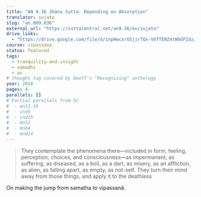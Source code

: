 ```yaml
---
title: "AN 9.36 Jhāna Sutta: Depending on Absorption"
translator: sujato
slug: "an.009.036"
external_url: "https://suttacentral.net/an9.36/en/sujato"
drive_links:
  - "https://drive.google.com/file/d/1npHwcxrGSjjrTQx-V6fTENZ4tWbGPIdz/view?usp=drivesdk"
course: vipassana
status: featured
tags:
  - tranquility-and-insight
  - samadhi
  - an
# thought tag covered by Geoff's "Recognizing" anthology
year: 2018
pages: 4
parallels: []
# Partial parallels from SC
#  - an11.16
#  - cnd5
#  - cnd15
#  - mn52
#  - mn64
#  - mnd14
---
```


> They contemplate the phenomena there—included in form, feeling, perception, choices, and consciousness—as impermanent, as suffering, as diseased, as a boil, as a dart, as misery, as an affliction, as alien, as falling apart, as empty, as not-self.
They turn their mind away from those things, and apply it to the deathless

On making the jump from samatha to vipassanā.
